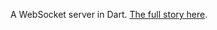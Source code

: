 A WebSocket server in Dart. 
[The full story here](https://medium.com/@sviatoslav.kliuchev/server-side-swift-why-not-because-there-is-dart-d15f23553d68). 
